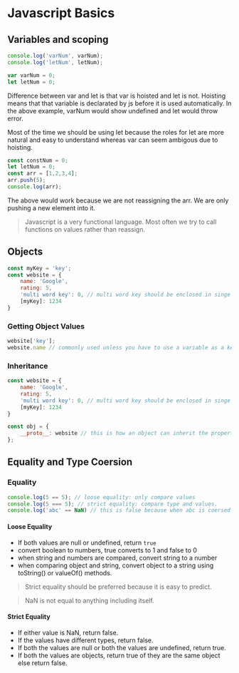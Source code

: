 # Javascript Basics

## Variables and scoping

```js
console.log('varNum', varNum);
console.log('letNum', letNum);

var varNum = 0;
let letNum = 0;
```

Difference between var and let is that var is hoisted and let is not. Hoisting means that that variable is declarated by js before it is used automatically. In the above example, varNum would show undefined and let would throw error.

Most of the time we should be using let because the roles for let are more natural and easy to understand whereas var can seem ambigous due to hoisting.

```js
const constNum = 0;
let letNum = 0;
const arr = [1,2,3,4];
arr.push(5);
console.log(arr);
```

The above would work because we are not reassigning the arr. We are only pushing a new element into it. 

> Javascript is a very functional language. Most often we try to call functions on values rather than reassign.

## Objects

```js
const myKey = 'key';
const website = {
    name: 'Google',
    rating: 5,
    'multi word key': 0, // multi word key should be enclosed in singe quotes.
    [myKey]: 1234
}
```

### Getting Object Values

```js
website['key'];
website.name // commonly used unless you have to use a variable as a key or a multi word key. 
```

### Inheritance

```js
const website = {
    name: 'Google',
    rating: 5,
    'multi word key': 0, // multi word key should be enclosed in singe quotes.
    [myKey]: 1234
}

const obj = {
    __proto__: website // this is how an object can inherit the properties of another object.
};
```

## Equality and Type Coersion

### Equality
```js
console.log(5 == 5); // loose equality: only compare values
console.log(5 === 5); // strict equality: compare type and values.
console.log('abc' == NaN) // this is false because when abc is coersed to a number, it becomes NaN and NaN is not equal to anything even itself.
```

#### Loose Equality
- If both values are null or undefined, return ```true```
- convert boolean to numbers, true converts to 1 and false to 0
- when string and numbers are compared, convert string to a number
- when comparing object and string, convert object to a string using toString() or valueOf() methods.

> Strict equality should be preferred because it is easy to predict.

> NaN is not equal to anything including itself.

#### Strict Equality
- If either value is NaN, return false.
- If the values have different types, return false.
- If both the values are null or both the values are undefined, return true.
- If both the values are objects, return true of they are the same object else return false.

